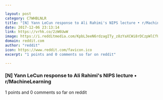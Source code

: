 ```yaml
---

layout: post
category: C7WHBLNLR
title: "[N] Yann LeCun response to Ali Rahimi's NIPS lecture • r/MachineLearning"
date: 2017-12-06 23:13:14
link: https://vrhk.co/2zW6UwW
image: https://i.redditmedia.com/KpbL3eeN6rdzagITy_z8zYaXCWi8rDCzpWlCfUOAW4c.jpg?w=320&s=c166235f8b224854ae02a5ec5c6e793c
domain: reddit.com
author: "reddit"
icon: https://www.reddit.com/favicon.ico
excerpt: "1 points and 0 comments so far on reddit"

---
```


### [N] Yann LeCun response to Ali Rahimi's NIPS lecture • r/MachineLearning

1 points and 0 comments so far on reddit